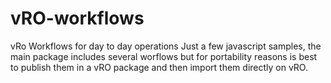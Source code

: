 # vRO-workflows
vRo Workflows for day to day operations
Just a few javascript samples, the main package includes several worflows but for portability reasons is best to publish them in a vRO package and then import them directly on vRO.
